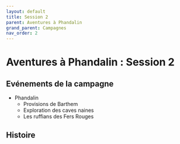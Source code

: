 ```yaml
---
layout: default
title: Session 2
parent: Aventures à Phandalin
grand_parent: Campagnes
nav_order: 2
---
```


# Aventures à Phandalin : Session 2

## Evénements de la campagne

- Phandalin
	- Provisions de Barthem 
	- Exploration des caves naines
	- Les ruffians des Fers Rouges

## Histoire
